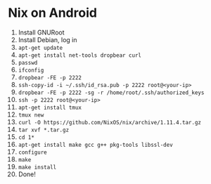 # Nix on Android

 1. Install GNURoot
 2. Install Debian, log in
 3. `apt-get update`
 4. `apt-get install net-tools dropbear curl`
 5. `passwd`
 6. `ifconfig`
 7. `dropbear -FE -p 2222`
 8. `ssh-copy-id -i ~/.ssh/id_rsa.pub -p 2222 root@<your-ip>`
 9. `dropbear -FE -p 2222 -sg -r /home/root/.ssh/authorized_keys`
 10. `ssh -p 2222 root@<your-ip>`
 11. `apt-get install tmux`
 12. `tmux new`
 13. `curl -O https://github.com/NixOS/nix/archive/1.11.4.tar.gz`
 14. `tar xvf *.tar.gz`
 15. `cd 1*`
 16. `apt-get install make gcc g++ pkg-tools libssl-dev`
 17. `configure`
 18. `make`
 19. `make install`
 20. Done!
